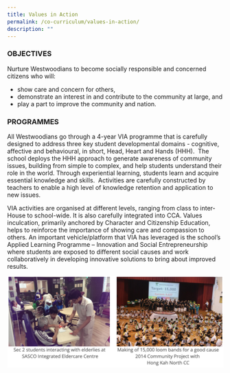 ```yaml
---
title: Values in Action
permalink: /co-curriculum/values-in-action/
description: ""
---
```

### OBJECTIVES

Nurture Westwoodians to become socially responsible and concerned citizens who will: 

*   show care and concern for others,
*   demonstrate an interest in and contribute to the community at large, and
*   play a part to improve the community and nation.

  

### PROGRAMMES

All Westwoodians go through a 4-year VIA programme that is carefully designed to address three key student developmental domains - cognitive, affective and behavioural, in short, Head, Heart and Hands (HHH).  The school deploys the HHH approach to generate awareness of community issues, building from simple to complex, and help students understand their role in the world. Through experiential learning, students learn and acquire essential knowledge and skills.  Activities are carefully constructed by teachers to enable a high level of knowledge retention and application to new issues. 
 

VIA activities are organised at different levels, ranging from class to inter-House to school-wide. It is also carefully integrated into CCA. Values inculcation, primarily anchored by Character and Citizenship Education, helps to reinforce the importance of showing care and compassion to others. An important vehicle/platform that VIA has leveraged is the school’s Applied Learning Programme – Innovation and Social Entrepreneurship where students are exposed to different social causes and work collaboratively in developing innovative solutions to bring about improved results.

![](/images/VIA.png)